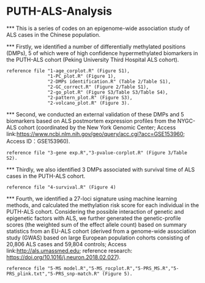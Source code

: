 # PUTH-ALS-Analysis 

*** This is a series of codes on an epigenome-wide association study of ALS cases in the Chinese population. 

*** Firstly, we identified a number of differentially methylated positions (DMPs), 5 of which were of high confidence hypermethylated biomarkers 
in the PUTH-ALS cohort (Peking University Third Hospital ALS cohort).
   
    reference file "1-age_corplot.R" (Figure S1),
                   "1-PC_plot.R" (Figure 1),
                   "2-DMPs identification.R" (Table 2/Table S1),
                   "2-GC_correct.R" (Figure 2/Table S1),
                   "2-go_plot.R" (Figure S3/Table S3/Table S4),
                   "2-pattern_plot.R" (Figure S3),
                   "2-volcano_plot.R" (Figure 3).


*** Second, we conducted an external validation of these DMPs and 5 biomarkers based on ALS postmortem expression profiles from the NYGC-ALS cohort 
(coordinated by the New York Genomic Center; Access link:https://www.ncbi.nlm.nih.gov/geo/query/acc.cgi?acc=GSE153960; Access ID：GSE153960).
    
    reference file "3-gene exp.R","3-pvalue-corplot.R" (Figure 3/Table S2).


*** Thirdly, we also identified 3 DMPs associated with survival time of ALS cases in the PUTH-ALS cohort.
    
    reference file "4-survival.R" (Figure 4)

*** Fourth, we identified a 27-loci signature using machine learning methods, and calculated the methylation risk score for each individual in the 
PUTH-ALS cohort. Considering the possible interaction of genetic and epigenetic factors with ALS, we further generated the genetic-profile scores 
(the weighted sum of the effect allele count) based on summary statistics from an EU-ALS cohort (derived from a genome-wide association study (GWAS) 
based on large European population cohorts consisting of 20,806 ALS cases and 59,804 controls; Access link:http://als.umassmed.edu; reference research: https://doi.org/10.1016/j.neuron.2018.02.027).
    
    reference file "5-MS model.R","5-MS_rocplot.R","5-PRS_MS.R","5-PRS_plink.txt","5-PRS_snp-match.R" (Figure 5).
